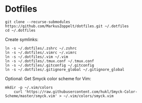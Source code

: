 # Dotfiles

    git clone --recurse-submodules https://github.com/MarkusZoppelt/dotfiles.git ~/.dotfiles
    cd ~/.dotfiles

Create symlinks:

    ln -s ~/.dotfiles/.zshrc ~/.zshrc
    ln -s ~/.dotfiles/.vimrc ~/.vimrc
    ln -s ~/.dotfiles/.vim ~/.vim
    ln -s ~/.dotfiles/.tmux.conf ~/.tmux.conf
    ln -s ~/.dotfiles/.gitconfig ~/.gitconfig
    ln -s ~/.dotfiles/.gitignore_global ~/.gitignore_global

Optional: Get Smyck color scheme for Vim:

    mkdir -p ~/.vim/colors
		curl 'https://raw.githubusercontent.com/hukl/Smyck-Color-Scheme/master/smyck.vim' > ~/.vim/colors/smyck.vim
